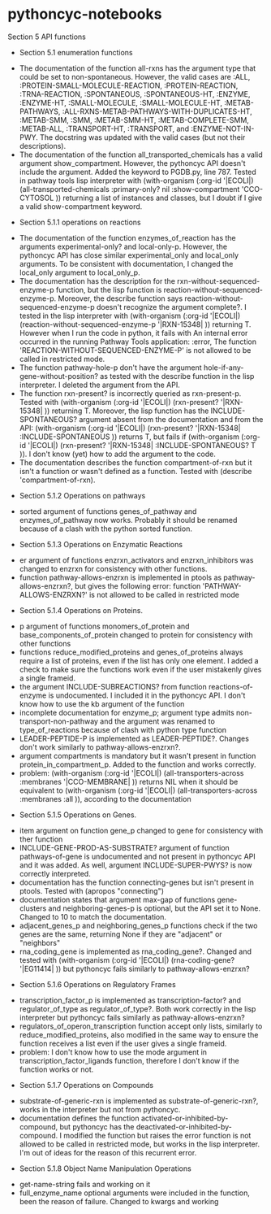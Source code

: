 # pythoncyc-notebooks

Section 5 API functions
- Section 5.1 enumeration functions
* The documentation of the function all-rxns has the argument type that could be set to non-spontaneous. However, the valid cases are :ALL, :PROTEIN-SMALL-MOLECULE-REACTION, :PROTEIN-REACTION, :TRNA-REACTION, :SPONTANEOUS, :SPONTANEOUS-HT, :ENZYME, :ENZYME-HT, :SMALL-MOLECULE, :SMALL-MOLECULE-HT, :METAB-PATHWAYS, :ALL-RXNS-METAB-PATHWAYS-WITH-DUPLICATES-HT, :METAB-SMM, :SMM, :METAB-SMM-HT, :METAB-COMPLETE-SMM, :METAB-ALL, :TRANSPORT-HT, :TRANSPORT, and :ENZYME-NOT-IN-PWY. The docstring was updated with the valid cases (but not their descriptions).
* The documentation of the function all_transported_chemicals has a valid argument show_compartment. However, the pythoncyc API doesn't include the argument. Added the keyword to PGDB.py, line 787. Tested in pathway tools lisp interpreter with (with-organism (:org-id '|ECOLI|) (all-transported-chemicals :primary-only? nil :show-compartment 'CCO-CYTOSOL )) returning a list of instances and classes, but I doubt if I give a valid show-compartment keyword.

- Section 5.1.1 operations on reactions
* The documentation of the function enzymes_of_reaction has the arguments experimental-only? and local-only-p. However, the pythoncyc API has close similar  experimental_only and local_only arguments. To be consistent with documentation, I changed the local_only argument to local_only_p.
* The documentation has the description for the rxn-without-sequenced-enzyme-p function, but the lisp function is reaction-without-sequenced-enzyme-p. Moreover, the describe function says reaction-without-sequenced-enzyme-p doesn't recognize the argument complete?. I tested in the lisp interpreter with (with-organism (:org-id '|ECOLI|) (reaction-without-sequenced-enzyme-p '|RXN-15348| )) returning T. However when I run the code in python, it fails with An internal error occurred in the running Pathway Tools application: :error, The function 'REACTION-WITHOUT-SEQUENCED-ENZYME-P' is not allowed to be called in restricted mode.
* The function pathway-hole-p don't have the argument hole-if-any-gene-without-position? as tested with the describe function in the lisp interpreter. I deleted the argument from the API.
* The function rxn-present? is incorrectly queried as rxn-present-p. Tested with (with-organism (:org-id '|ECOLI|) (rxn-present? '|RXN-15348| )) returning T. Moreover, the lisp function has the INCLUDE-SPONTANEOUS? argument absent from the documentation and from the API: (with-organism (:org-id '|ECOLI|) (rxn-present? '|RXN-15348| :INCLUDE-SPONTANEOUS )) returns T, but fails if  (with-organism (:org-id '|ECOLI|) (rxn-present? '|RXN-15348| :INCLUDE-SPONTANEOUS? T )). I don't know (yet) how to add the argument to the code.
* The documentation describes the function compartment-of-rxn but it isn't a function or wasn't defined as a function. Tested with (describe 'compartment-of-rxn).

- Section 5.1.2 Operations on pathways
* sorted argument of functions genes_of_pathway and enzymes_of_pathway now works. Probably it should be renamed because of a clash with the python sorted function.

- Section 5.1.3 Operations on Enzymatic Reactions
* er argument of functions enzrxn_activators and enzrxn_inhibitors was changed to enzrxn for consistency with other functions.
* function pathway-allows-enzrxn is implemented in ptools as pathway-allows-enzrxn?, but gives the following error: function 'PATHWAY-ALLOWS-ENZRXN?' is not allowed to be called in restricted mode

- Section 5.1.4 Operations on Proteins.
* p argument of functions monomers_of_protein and base_components_of_protein changed to protein for consistency with other functions
* functions reduce_modified_proteins and genes_of_proteins always require a list of proteins, even if the list has only one element. I added a check to make sure the functions work even if the user mistakenly gives a single frameid.
* the argument INCLUDE-SUBREACTIONS? from function reactions-of-enzyme is undocumented. I included it in the pythoncyc API. I don't know how to use the kb argument of the function
* incomplete documentation for enzyme_p; argument type admits non-transport-non-pathway and the argument was renamed to type_of_reactions because of clash with python type function
* LEADER-PEPTIDE-P is implemented as LEADER-PEPTIDE?. Changes don't work similarly to pathway-allows-enzrxn?.
* argument compartments is mandatory but it wasn't present in function protein_in_compartment_p. Added to the function and works correctly.
* problem: (with-organism (:org-id '|ECOLI|) (all-transporters-across  :membranes '|CCO-MEMBRANE| )) returns NIL when it should be equivalent to (with-organism (:org-id '|ECOLI|) (all-transporters-across  :membranes :all )), according to the documentation

- Section 5.1.5 Operations on Genes.
* item argument on function gene_p changed to gene for consistency with ther function
* INCLUDE-GENE-PROD-AS-SUBSTRATE? argument of function pathways-of-gene is undocumented and not present in pythoncyc API and it was added. As well, argument  INCLUDE-SUPER-PWYS? is now correctly interpreted.
* documentation has the function connecting-genes but isn't present in ptools. Tested with (apropos "connecting")
* documentation states that argument max-gap of functions gene-clusters and neighboring-genes-p is optional, but the API set it to None. Changed to 10 to match the documentation.
* adjacent_genes_p and neighboring_genes_p functions check if the two genes are the same, returning None if they are "adjacent" or "neighbors"
* rna_coding_gene is implemented as rna_coding_gene?.  Changed and tested with (with-organism (:org-id '|ECOLI|) (rna-coding-gene? '|EG11414| )) but pythoncyc fails similarly to pathway-allows-enzrxn?

- Section 5.1.6 Operations on Regulatory Frames
* transcription_factor_p is implemented as transcription-factor? and regulator_of_type as regulator_of_type?. Both work correctly in the lisp interpreter but pythoncyc fails similarly as pathway-allows-enzrxn?
* regulators_of_operon_transcription function accept only lists, similarly to reduce_modified_proteins, also modified in the same way to ensure the function receives a list even if the user gives a single frameid.
* problem: I don't know how to use the mode argument in transcription_factor_ligands function, therefore I don't know if the function works or not.

- Section 5.1.7 Operations on Compounds
* substrate-of-generic-rxn is implemented as substrate-of-generic-rxn?, works in the interpreter but not from pythoncyc.
* documentation defines the function activated-or-inhibited-by-compound, but pythoncyc has the deactivated-or-inhibited-by-compound. I modified the function but raises the error function is not allowed to be called in restricted mode, but works in the lisp interpreter. I'm out of ideas for the reason of this recurrent error.

- Section 5.1.8 Object Name Manipulation Operations
* get-name-string fails and working on it
* full_enzyme_name optional arguments were included in the function, been the reason of failure. Changed to kwargs and working
